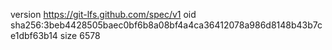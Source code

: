 version https://git-lfs.github.com/spec/v1
oid sha256:3beb4428505baec0bf6b8a08bf4a4ca36412078a986d8148b43b7ce1dbf63b14
size 6578
